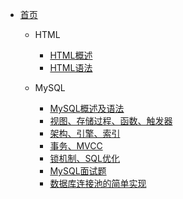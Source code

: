 <!-- _navbar.md -->
* [首页](/)
  * HTML
    <!-- 笔记标题 + 笔记路径 -->
    - [HTML概述](HTML/%E7%AC%AC%E4%B8%80%E7%AF%87%E7%AC%94%E8%AE%B0.md)
    - [HTML语法](HTML/%E7%AC%AC%E4%BA%8C%E7%AF%87%E7%AC%94%E8%AE%B0.md)

  * MySQL
    - [MySQL概述及语法](MySQL/数据库.md)
    - [视图、存储过程、函数、触发器](MySQL/mysql1.md)
    - [架构、引擎、索引](MySQL/mysql2.md)
    - [事务、MVCC](MySQL/mysql3.md)
    - [锁机制、SQL优化](MySQL/mysql4.md)
    - [MySQL面试题](MySQL/MySQL面试题.md)
    - [数据库连接池的简单实现](MySQL/数据库连接池的简单实现.md)
